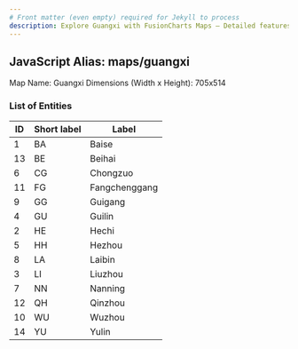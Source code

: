 ```yaml
---
# Front matter (even empty) required for Jekyll to process
description: Explore Guangxi with FusionCharts Maps – Detailed features for seamless integration. Try now & enhance your data visualization today! 
---
```


## JavaScript Alias: maps/guangxi

Map Name: Guangxi
Dimensions (Width x Height): 705x514





### List of Entities

ID | Short label | Label
---|---|---|
1|BA|Baise
13|BE|Beihai
6|CG|Chongzuo
11|FG|Fangchenggang
9|GG|Guigang
4|GU|Guilin
2|HE|Hechi
5|HH|Hezhou
8|LA|Laibin
3|LI|Liuzhou
7|NN|Nanning
12|QH|Qinzhou
10|WU|Wuzhou
14|YU|Yulin

